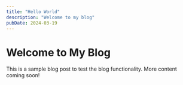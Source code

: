 ```yaml
---
title: "Hello World"
description: "Welcome to my blog"
pubDate: 2024-03-19
---
```


# Welcome to My Blog

This is a sample blog post to test the blog functionality. More content coming soon! 